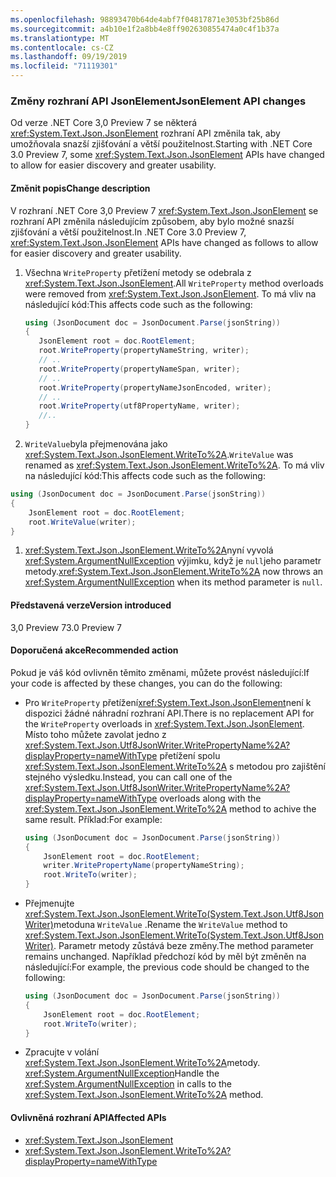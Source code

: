 ```yaml
---
ms.openlocfilehash: 98893470b64de4abf7f04817871e3053bf25b86d
ms.sourcegitcommit: a4b10e1f2a8bb4e8ff902630855474a0c4f1b37a
ms.translationtype: MT
ms.contentlocale: cs-CZ
ms.lasthandoff: 09/19/2019
ms.locfileid: "71119301"
---
```

### <a name="jsonelement-api-changes"></a><span data-ttu-id="1621b-101">Změny rozhraní API JsonElement</span><span class="sxs-lookup"><span data-stu-id="1621b-101">JsonElement API changes</span></span>

<span data-ttu-id="1621b-102">Od verze .NET Core 3,0 Preview 7 se některá <xref:System.Text.Json.JsonElement> rozhraní API změnila tak, aby umožňovala snazší zjišťování a větší použitelnost.</span><span class="sxs-lookup"><span data-stu-id="1621b-102">Starting with .NET Core 3.0 Preview 7, some <xref:System.Text.Json.JsonElement> APIs have changed to allow for easier discovery and greater usability.</span></span>

#### <a name="change-description"></a><span data-ttu-id="1621b-103">Změnit popis</span><span class="sxs-lookup"><span data-stu-id="1621b-103">Change description</span></span>

<span data-ttu-id="1621b-104">V rozhraní .NET Core 3,0 Preview 7 <xref:System.Text.Json.JsonElement> se rozhraní API změnila následujícím způsobem, aby bylo možné snazší zjišťování a větší použitelnost.</span><span class="sxs-lookup"><span data-stu-id="1621b-104">In .NET Core 3.0 Preview 7, <xref:System.Text.Json.JsonElement> APIs have changed as follows to allow for easier discovery and greater usability.</span></span>

1. <span data-ttu-id="1621b-105">Všechna `WriteProperty` přetížení metody se odebrala z <xref:System.Text.Json.JsonElement>.</span><span class="sxs-lookup"><span data-stu-id="1621b-105">All `WriteProperty` method overloads were removed from <xref:System.Text.Json.JsonElement>.</span></span> <span data-ttu-id="1621b-106">To má vliv na následující kód:</span><span class="sxs-lookup"><span data-stu-id="1621b-106">This affects code such as the following:</span></span>

   ```csharp
   using (JsonDocument doc = JsonDocument.Parse(jsonString))
   {
      JsonElement root = doc.RootElement;
      root.WriteProperty(propertyNameString, writer);
      // ..
      root.WriteProperty(propertyNameSpan, writer);
      // ..
      root.WriteProperty(propertyNameJsonEncoded, writer);
      // ..
      root.WriteProperty(utf8PropertyName, writer);
      //..
   }
   ```

1. <span data-ttu-id="1621b-107">`WriteValue`byla přejmenována jako <xref:System.Text.Json.JsonElement.WriteTo%2A>.</span><span class="sxs-lookup"><span data-stu-id="1621b-107">`WriteValue` was renamed as <xref:System.Text.Json.JsonElement.WriteTo%2A>.</span></span> <span data-ttu-id="1621b-108">To má vliv na následující kód:</span><span class="sxs-lookup"><span data-stu-id="1621b-108">This affects code such as the following:</span></span>

```csharp
using (JsonDocument doc = JsonDocument.Parse(jsonString))
{
    JsonElement root = doc.RootElement;
    root.WriteValue(writer);
}

```

1. <span data-ttu-id="1621b-109"><xref:System.Text.Json.JsonElement.WriteTo%2A>nyní vyvolá <xref:System.ArgumentNullException> výjimku, když je `null`jeho parametr metody.</span><span class="sxs-lookup"><span data-stu-id="1621b-109"><xref:System.Text.Json.JsonElement.WriteTo%2A> now throws an <xref:System.ArgumentNullException> when its method parameter is `null`.</span></span>

#### <a name="version-introduced"></a><span data-ttu-id="1621b-110">Představená verze</span><span class="sxs-lookup"><span data-stu-id="1621b-110">Version introduced</span></span>

<span data-ttu-id="1621b-111">3,0 Preview 7</span><span class="sxs-lookup"><span data-stu-id="1621b-111">3.0 Preview 7</span></span>

#### <a name="recommended-action"></a><span data-ttu-id="1621b-112">Doporučená akce</span><span class="sxs-lookup"><span data-stu-id="1621b-112">Recommended action</span></span>

<span data-ttu-id="1621b-113">Pokud je váš kód ovlivněn těmito změnami, můžete provést následující:</span><span class="sxs-lookup"><span data-stu-id="1621b-113">If your code is affected by these changes, you can do the following:</span></span>

- <span data-ttu-id="1621b-114">Pro `WriteProperty` přetížení<xref:System.Text.Json.JsonElement>není k dispozici žádné náhradní rozhraní API.</span><span class="sxs-lookup"><span data-stu-id="1621b-114">There is no replacement API for the `WriteProperty` overloads in <xref:System.Text.Json.JsonElement>.</span></span> <span data-ttu-id="1621b-115">Místo toho můžete zavolat jedno z <xref:System.Text.Json.Utf8JsonWriter.WritePropertyName%2A?displayProperty=nameWithType> přetížení spolu <xref:System.Text.Json.JsonElement.WriteTo%2A> s metodou pro zajištění stejného výsledku.</span><span class="sxs-lookup"><span data-stu-id="1621b-115">Instead, you can call one of the <xref:System.Text.Json.Utf8JsonWriter.WritePropertyName%2A?displayProperty=nameWithType> overloads along with the <xref:System.Text.Json.JsonElement.WriteTo%2A> method to achive the same result.</span></span> <span data-ttu-id="1621b-116">Příklad:</span><span class="sxs-lookup"><span data-stu-id="1621b-116">For example:</span></span>

   ```csharp
   using (JsonDocument doc = JsonDocument.Parse(jsonString))
   {
       JsonElement root = doc.RootElement;
       writer.WritePropertyName(propertyNameString);
       root.WriteTo(writer);
   }
   ```

- <span data-ttu-id="1621b-117">Přejmenujte <xref:System.Text.Json.JsonElement.WriteTo(System.Text.Json.Utf8JsonWriter)>metoduna `WriteValue` .</span><span class="sxs-lookup"><span data-stu-id="1621b-117">Rename the `WriteValue` method to <xref:System.Text.Json.JsonElement.WriteTo(System.Text.Json.Utf8JsonWriter)>.</span></span> <span data-ttu-id="1621b-118">Parametr metody zůstává beze změny.</span><span class="sxs-lookup"><span data-stu-id="1621b-118">The method parameter remains unchanged.</span></span> <span data-ttu-id="1621b-119">Například předchozí kód by měl být změněn na následující:</span><span class="sxs-lookup"><span data-stu-id="1621b-119">For example, the previous code should be changed to the following:</span></span>

   ```csharp
   using (JsonDocument doc = JsonDocument.Parse(jsonString))
   {
       JsonElement root = doc.RootElement;
       root.WriteTo(writer);
   }
   ```

- <span data-ttu-id="1621b-120">Zpracujte v volání <xref:System.Text.Json.JsonElement.WriteTo%2A>metody. <xref:System.ArgumentNullException></span><span class="sxs-lookup"><span data-stu-id="1621b-120">Handle the <xref:System.ArgumentNullException> in calls to the <xref:System.Text.Json.JsonElement.WriteTo%2A> method.</span></span>

#### <a name="affected-apis"></a><span data-ttu-id="1621b-121">Ovlivněná rozhraní API</span><span class="sxs-lookup"><span data-stu-id="1621b-121">Affected APIs</span></span>

- <xref:System.Text.Json.JsonElement>
- <xref:System.Text.Json.JsonElement.WriteTo%2A?displayProperty=nameWithType>

<!--

#### Affected APIs

- `Overload:System.Text.Json.JsonElement.WriteProperty`
- `M:System.Text.Json.JsonElement.WriteValue(System.Text.Json.Utf8JsonWriter)`

-->
